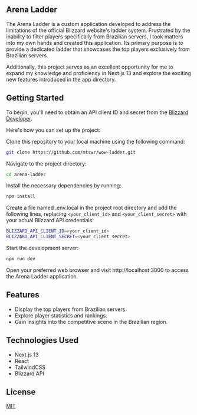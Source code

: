 ## Arena Ladder

The Arena Ladder is a custom application developed to address the limitations of the official Blizzard website's ladder system. Frustrated by the inability to filter players specifically from Brazilian servers, I took matters into my own hands and created this application. Its primary purpose is to provide a dedicated ladder that showcases the top players exclusively from Brazilian servers.

Additionally, this project serves as an excellent opportunity for me to expand my knowledge and proficiency in Next.js 13 and explore the exciting new features introduced in the app directory.

## Getting Started
To begin, you'll need to obtain an API client ID and secret from the [Blizzard Developer]("https://develop.battle.net/").

Here's how you can set up the project:

Clone this repository to your local machine using the following command:
```bash
git clone https://github.com/mtswr/wow-ladder.git
```
Navigate to the project directory:
```bash
cd arena-ladder
```
Install the necessary dependencies by running:
```bash
npm install
```
Create a file named .env.local in the project root directory and add the following lines, replacing `<your_client_id>` and `<your_client_secret>` with your actual Blizzard API credentials:
```bash
BLIZZARD_API_CLIENT_ID=<your_client_id>
BLIZZARD_API_CLIENT_SECRET=<your_client_secret>
```
Start the development server:
```bash
npm run dev
```

Open your preferred web browser and visit http://localhost:3000 to access the Arena Ladder application.

## Features
- Display the top players from Brazilian servers.
- Explore player statistics and rankings.
- Gain insights into the competitive scene in the Brazilian region.

## Technologies Used
- Next.js 13
- React
- TailwindCSS
- Blizzard API

## License

[MIT](https://choosealicense.com/licenses/mit/)